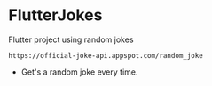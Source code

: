 # FlutterJokes

Flutter project using random jokes 

```
https://official-joke-api.appspot.com/random_joke
```

- Get's a random joke every time.


